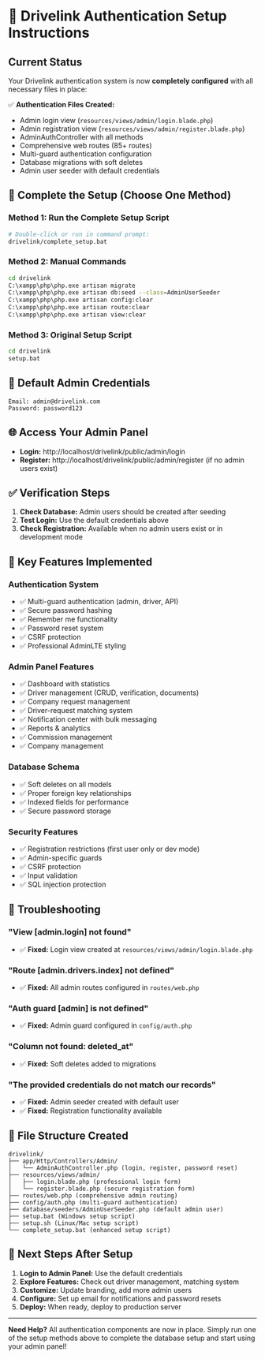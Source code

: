 # 🚛 Drivelink Authentication Setup Instructions

## Current Status
Your Drivelink authentication system is now **completely configured** with all necessary files in place:

✅ **Authentication Files Created:**
- Admin login view (`resources/views/admin/login.blade.php`)
- Admin registration view (`resources/views/admin/register.blade.php`) 
- AdminAuthController with all methods
- Comprehensive web routes (85+ routes)
- Multi-guard authentication configuration
- Database migrations with soft deletes
- Admin user seeder with default credentials

## 🚀 Complete the Setup (Choose One Method)

### Method 1: Run the Complete Setup Script
```bash
# Double-click or run in command prompt:
drivelink/complete_setup.bat
```

### Method 2: Manual Commands
```bash
cd drivelink
C:\xampp\php\php.exe artisan migrate
C:\xampp\php\php.exe artisan db:seed --class=AdminUserSeeder
C:\xampp\php\php.exe artisan config:clear
C:\xampp\php\php.exe artisan route:clear
C:\xampp\php\php.exe artisan view:clear
```

### Method 3: Original Setup Script
```bash
cd drivelink
setup.bat
```

## 🔐 Default Admin Credentials
```
Email: admin@drivelink.com
Password: password123
```

## 🌐 Access Your Admin Panel
- **Login:** http://localhost/drivelink/public/admin/login
- **Register:** http://localhost/drivelink/public/admin/register (if no admin users exist)

## ✅ Verification Steps

1. **Check Database:** Admin users should be created after seeding
2. **Test Login:** Use the default credentials above
3. **Check Registration:** Available when no admin users exist or in development mode

## 🎯 Key Features Implemented

### Authentication System
- ✅ Multi-guard authentication (admin, driver, API)
- ✅ Secure password hashing
- ✅ Remember me functionality
- ✅ Password reset system
- ✅ CSRF protection
- ✅ Professional AdminLTE styling

### Admin Panel Features
- ✅ Dashboard with statistics
- ✅ Driver management (CRUD, verification, documents)
- ✅ Company request management
- ✅ Driver-request matching system
- ✅ Notification center with bulk messaging
- ✅ Reports & analytics
- ✅ Commission management
- ✅ Company management

### Database Schema
- ✅ Soft deletes on all models
- ✅ Proper foreign key relationships
- ✅ Indexed fields for performance
- ✅ Secure password storage

### Security Features
- ✅ Registration restrictions (first user only or dev mode)
- ✅ Admin-specific guards
- ✅ CSRF protection
- ✅ Input validation
- ✅ SQL injection protection

## 🐛 Troubleshooting

### "View [admin.login] not found"
- ✅ **Fixed:** Login view created at `resources/views/admin/login.blade.php`

### "Route [admin.drivers.index] not defined"  
- ✅ **Fixed:** All admin routes configured in `routes/web.php`

### "Auth guard [admin] is not defined"
- ✅ **Fixed:** Admin guard configured in `config/auth.php`

### "Column not found: deleted_at"
- ✅ **Fixed:** Soft deletes added to migrations

### "The provided credentials do not match our records"
- ✅ **Fixed:** Admin seeder created with default user
- ✅ **Fixed:** Registration functionality available

## 📁 File Structure Created
```
drivelink/
├── app/Http/Controllers/Admin/
│   └── AdminAuthController.php (login, register, password reset)
├── resources/views/admin/
│   ├── login.blade.php (professional login form)
│   └── register.blade.php (secure registration form)
├── routes/web.php (comprehensive admin routing)
├── config/auth.php (multi-guard authentication)
├── database/seeders/AdminUserSeeder.php (default admin user)
├── setup.bat (Windows setup script)
├── setup.sh (Linux/Mac setup script)
└── complete_setup.bat (enhanced setup script)
```

## 🎉 Next Steps After Setup

1. **Login to Admin Panel:** Use the default credentials
2. **Explore Features:** Check out driver management, matching system
3. **Customize:** Update branding, add more admin users
4. **Configure:** Set up email for notifications and password resets
5. **Deploy:** When ready, deploy to production server

---
**Need Help?** All authentication components are now in place. Simply run one of the setup methods above to complete the database setup and start using your admin panel!
